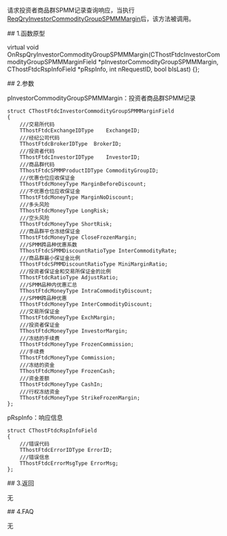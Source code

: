 <p>请求投资者商品群SPMM记录查询响应，当执行<a href="../../CTHOSTFTDCTRADERSPI/REQQRYINVESTORCOMMODITYGROUPSPMMMARGIN/">ReqQryInvestorCommodityGroupSPMMMargin</a>后，该方法被调用。</p>
<span class="anchor" id="902c73d5-732c-4e0e-b8a7-f200c8420eef"></span>
## 1.函数原型
<p>virtual void OnRspQryInvestorCommodityGroupSPMMMargin(CThostFtdcInvestorCommodityGroupSPMMMarginField *pInvestorCommodityGroupSPMMMargin, CThostFtdcRspInfoField *pRspInfo, int nRequestID, bool bIsLast) {};</p>
<span class="anchor" id="8d54851b-a6bd-4922-8708-caf724c8a276"></span>
## 2.参数
<p>pInvestorCommodityGroupSPMMMargin：投资者商品群SPMM记录</p>
<pre><code>struct CThostFtdcInvestorCommodityGroupSPMMMarginField
{
    ///交易所代码
    TThostFtdcExchangeIDType    ExchangeID;
    ///经纪公司代码
    TThostFtdcBrokerIDType  BrokerID;
    ///投资者代码
    TThostFtdcInvestorIDType    InvestorID;
    ///商品群代码
    TThostFtdcSPMMProductIDType CommodityGroupID;
    ///优惠仓位应收保证金
    TThostFtdcMoneyType MarginBeforeDiscount;
    ///不优惠仓位应收保证金
    TThostFtdcMoneyType MarginNoDiscount;
    ///多头风险
    TThostFtdcMoneyType LongRisk;
    ///空头风险
    TThostFtdcMoneyType ShortRisk;
    ///商品群平仓冻结保证金
    TThostFtdcMoneyType CloseFrozenMargin;
    ///SPMM跨品种优惠系数
    TThostFtdcSPMMDiscountRatioType InterCommodityRate;
    ///商品群最小保证金比例
    TThostFtdcSPMMDiscountRatioType MiniMarginRatio;
    ///投资者保证金和交易所保证金的比例
    TThostFtdcRatioType AdjustRatio;
    ///SPMM品种内优惠汇总
    TThostFtdcMoneyType IntraCommodityDiscount;
    ///SPMM跨品种优惠
    TThostFtdcMoneyType InterCommodityDiscount;
    ///交易所保证金
    TThostFtdcMoneyType ExchMargin;
    ///投资者保证金
    TThostFtdcMoneyType InvestorMargin;
    ///冻结的手续费
    TThostFtdcMoneyType FrozenCommission;
    ///手续费
    TThostFtdcMoneyType Commission;
    ///冻结的资金
    TThostFtdcMoneyType FrozenCash;
    ///资金差额
    TThostFtdcMoneyType CashIn;
    ///行权冻结资金
    TThostFtdcMoneyType StrikeFrozenMargin;
};
</code></pre>
<p>pRspInfo：响应信息</p>
<pre><code>struct CThostFtdcRspInfoField
{
    ///错误代码
    TThostFtdcErrorIDType ErrorID;
    ///错误信息
    TThostFtdcErrorMsgType ErrorMsg;
};
</code></pre>
<span class="anchor" id="a9873a61-3261-458f-ac66-d93b3dec6be3"></span>
## 3.返回
<p>无</p>
<span class="anchor" id="6eef65d9-3733-4303-b31d-947afe308746"></span>
## 4.FAQ
<p>无</p>
